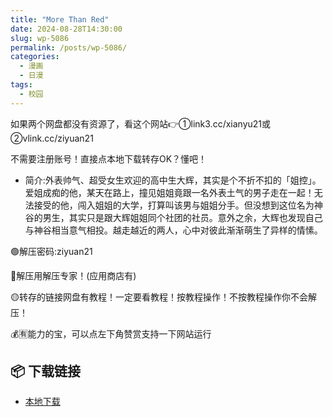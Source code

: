 ```yaml
---
title: "More Than Red"
date: 2024-08-28T14:30:00
slug: wp-5086
permalink: /posts/wp-5086/
categories:
  - 漫画
  - 日漫
tags:
  - 校园
---
```


如果两个网盘都没有资源了，看这个网站👉①link3.cc/xianyu21或②vlink.cc/ziyuan21

不需要注册账号！直接点本地下载转存OK？懂吧！

*   简介:外表帅气、超受女生欢迎的高中生大辉，其实是个不折不扣的「姐控」。爱姐成痴的他，某天在路上，撞见姐姐竟跟一名外表土气的男子走在一起！无法接受的他，闯入姐姐的大学，打算叫该男与姐姐分手。但没想到这位名为神谷的男生，其实只是跟大辉姐姐同个社团的社员。意外之余，大辉也发现自己与神谷相当意气相投。越走越近的两人，心中对彼此渐渐萌生了异样的情愫。

🟢解压密码:ziyuan21

🔵解压用解压专家！(应用商店有)

🟡转存的链接网盘有教程！一定要看教程！按教程操作！不按教程操作你不会解压！

💰🈶能力的宝，可以点左下角赞赏支持一下网站运行

## 📦 下载链接
- [本地下载](https://blziyuan21.com/pay-download/5086?key=39910bc512&down_id=0)

